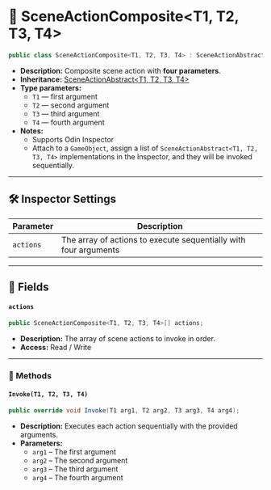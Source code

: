 # 🧩 SceneActionComposite&lt;T1, T2, T3, T4&gt;

```csharp
public class SceneActionComposite<T1, T2, T3, T4> : SceneActionAbstract<T1, T2, T3, T4>
```

- **Description:** Composite scene action with **four parameters**.
- **Inheritance:** [SceneActionAbstract&lt;T1, T2, T3, T4&gt;](SceneActionAbstract%604.md)
- **Type parameters:**
    - `T1` — first argument
    - `T2` — second argument
    - `T3` — third argument
    - `T4` — fourth argument
- **Notes:**
  - Supports Odin Inspector
  - Attach to a `GameObject`, assign a list of `SceneActionAbstract<T1, T2, T3, T4>` implementations in the Inspector, and
    they will be invoked sequentially.
---

## 🛠 Inspector Settings

| Parameter | Description                                                      |
|-----------|------------------------------------------------------------------|
| `actions` | The array of actions to execute sequentially with four arguments |

---

## 🧱 Fields

#### `actions`

```csharp
public SceneActionComposite<T1, T2, T3, T4>[] actions;
```

- **Description:** The array of scene actions to invoke in order.
- **Access:** Read / Write

---

### 🏹 Methods

#### `Invoke(T1, T2, T3, T4)`

```csharp
public override void Invoke(T1 arg1, T2 arg2, T3 arg3, T4 arg4);
```

- **Description:** Executes each action sequentially with the provided arguments.
- **Parameters:**
    - `arg1` – The first argument
    - `arg2` – The second argument
    - `arg3` – The third argument
    - `arg4` – The fourth argument